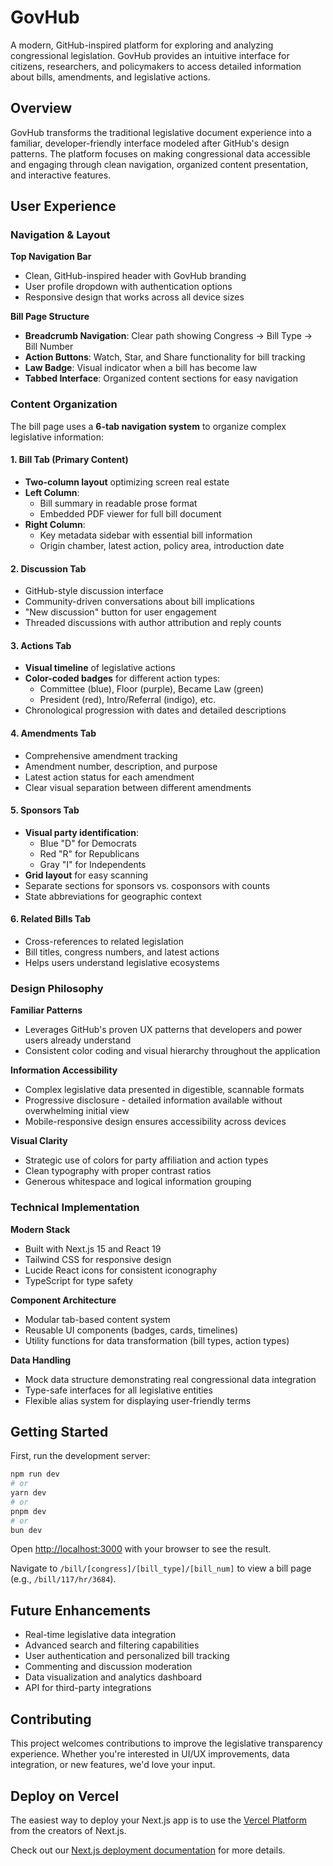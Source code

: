 # GovHub

A modern, GitHub-inspired platform for exploring and analyzing congressional legislation. GovHub provides an intuitive interface for citizens, researchers, and policymakers to access detailed information about bills, amendments, and legislative actions.

## Overview

GovHub transforms the traditional legislative document experience into a familiar, developer-friendly interface modeled after GitHub's design patterns. The platform focuses on making congressional data accessible and engaging through clean navigation, organized content presentation, and interactive features.

## User Experience

### Navigation & Layout

**Top Navigation Bar**

- Clean, GitHub-inspired header with GovHub branding
- User profile dropdown with authentication options
- Responsive design that works across all device sizes

**Bill Page Structure**

- **Breadcrumb Navigation**: Clear path showing Congress → Bill Type → Bill Number
- **Action Buttons**: Watch, Star, and Share functionality for bill tracking
- **Law Badge**: Visual indicator when a bill has become law
- **Tabbed Interface**: Organized content sections for easy navigation

### Content Organization

The bill page uses a **6-tab navigation system** to organize complex legislative information:

#### 1. **Bill Tab** (Primary Content)

- **Two-column layout** optimizing screen real estate
- **Left Column**:
  - Bill summary in readable prose format
  - Embedded PDF viewer for full bill document
- **Right Column**:
  - Key metadata sidebar with essential bill information
  - Origin chamber, latest action, policy area, introduction date

#### 2. **Discussion Tab**

- GitHub-style discussion interface
- Community-driven conversations about bill implications
- "New discussion" button for user engagement
- Threaded discussions with author attribution and reply counts

#### 3. **Actions Tab**

- **Visual timeline** of legislative actions
- **Color-coded badges** for different action types:
  - Committee (blue), Floor (purple), Became Law (green)
  - President (red), Intro/Referral (indigo), etc.
- Chronological progression with dates and detailed descriptions

#### 4. **Amendments Tab**

- Comprehensive amendment tracking
- Amendment number, description, and purpose
- Latest action status for each amendment
- Clear visual separation between different amendments

#### 5. **Sponsors Tab**

- **Visual party identification**:
  - Blue "D" for Democrats
  - Red "R" for Republicans
  - Gray "I" for Independents
- **Grid layout** for easy scanning
- Separate sections for sponsors vs. cosponsors with counts
- State abbreviations for geographic context

#### 6. **Related Bills Tab**

- Cross-references to related legislation
- Bill titles, congress numbers, and latest actions
- Helps users understand legislative ecosystems

### Design Philosophy

**Familiar Patterns**

- Leverages GitHub's proven UX patterns that developers and power users already understand
- Consistent color coding and visual hierarchy throughout the application

**Information Accessibility**

- Complex legislative data presented in digestible, scannable formats
- Progressive disclosure - detailed information available without overwhelming initial view
- Mobile-responsive design ensures accessibility across devices

**Visual Clarity**

- Strategic use of colors for party affiliation and action types
- Clean typography with proper contrast ratios
- Generous whitespace and logical information grouping

### Technical Implementation

**Modern Stack**

- Built with Next.js 15 and React 19
- Tailwind CSS for responsive design
- Lucide React icons for consistent iconography
- TypeScript for type safety

**Component Architecture**

- Modular tab-based content system
- Reusable UI components (badges, cards, timelines)
- Utility functions for data transformation (bill types, action types)

**Data Handling**

- Mock data structure demonstrating real congressional data integration
- Type-safe interfaces for all legislative entities
- Flexible alias system for displaying user-friendly terms

## Getting Started

First, run the development server:

```bash
npm run dev
# or
yarn dev
# or
pnpm dev
# or
bun dev
```

Open [http://localhost:3000](http://localhost:3000) with your browser to see the result.

Navigate to `/bill/[congress]/[bill_type]/[bill_num]` to view a bill page (e.g., `/bill/117/hr/3684`).

## Future Enhancements

- Real-time legislative data integration
- Advanced search and filtering capabilities
- User authentication and personalized bill tracking
- Commenting and discussion moderation
- Data visualization and analytics dashboard
- API for third-party integrations

## Contributing

This project welcomes contributions to improve the legislative transparency experience. Whether you're interested in UI/UX improvements, data integration, or new features, we'd love your input.

## Deploy on Vercel

The easiest way to deploy your Next.js app is to use the [Vercel Platform](https://vercel.com/new?utm_medium=default-template&filter=next.js&utm_source=create-next-app&utm_campaign=create-next-app-readme) from the creators of Next.js.

Check out our [Next.js deployment documentation](https://nextjs.org/docs/app/building-your-application/deploying) for more details.
